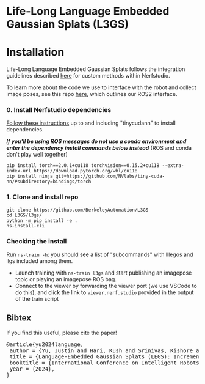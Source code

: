 # Life-Long Language Embedded Gaussian Splats (L3GS)
<!--<div align='center'>
<img src="https://www.lerf.io/data/nerf_render.svg" height="230px">
</div>-->

# Installation
Life-Long Language Embedded Gaussian Splats follows the integration guidelines described [here](https://docs.nerf.studio/developer_guides/new_methods.html) for custom methods within Nerfstudio.

To learn more about the code we use to interface with the robot and collect image poses, see this repo [here](https://github.com/BerkeleyAutomation/legs_ros_ws), which outlines our ROS2 interface.
### 0. Install Nerfstudio dependencies
[Follow these instructions](https://docs.nerf.studio/quickstart/installation.html) up to and including "tinycudann" to install dependencies.

 ***If you'll be using ROS messages do not use a conda environment and enter the dependency install commands below instead*** (ROS and conda don't play well together)

 ```
 pip install torch==2.0.1+cu118 torchvision==0.15.2+cu118 --extra-index-url https://download.pytorch.org/whl/cu118
 pip install ninja git+https://github.com/NVlabs/tiny-cuda-nn/#subdirectory=bindings/torch
 ```
### 1. Clone and install repo
```
git clone https://github.com/BerkeleyAutomation/L3GS
cd L3GS/l3gs/
python -m pip install -e .
ns-install-cli
```

### Checking the install
Run `ns-train -h`: you should see a list of "subcommands" with lllegos and llgs included among them.


- Launch training with `ns-train l3gs` and start publishing an imagepose topic or playing an imagepose ROS bag. 
- Connect to the viewer by forwarding the viewer port (we use VSCode to do this), and click the link to `viewer.nerf.studio` provided in the output of the train script

<!--
## Relevancy Map Normalization
By default, the viewer shows **raw** relevancy scaled with the turbo colormap. As values lower than 0.5 correspond to irrelevant regions, **we recommend setting the `range` parameter to (-1.0, 1.0)**. To match the visualization from the paper, check the `Normalize` tick-box, which stretches the values to use the full colormap.

The images below show the rgb, raw, centered, and normalized output views for the query "Lily".


<div align='center'>
<img src="readme_images/lily_rgb.jpg" width="150px">
<img src="readme_images/lily_raw.jpg" width="150px">
<img src="readme_images/lily_centered.jpg" width="150px">
<img src="readme_images/lily_normalized.jpg" width="150px">
</div>


# Extending LERF
Be mindful that code for visualization will change as more features are integrated into Nerfstudio, so if you fork this repo and build off of it, check back regularly for extra changes.
### Issues
Please open Github issues for any installation/usage problems you run into. We've tried to support as broad a range of GPUs as possible with `lerf-lite`, but it might be necessary to provide even more low-footprint versions. Thank you!
#### Known TODOs
- [ ] Integrate into `ns-render` commands to render videos from the command line with custom prompts
### Using custom image encoders
We've designed the code to modularly accept any image encoder that implements the interface in `BaseImageEncoder` (`image_encoder.py`). An example of different encoder implementations can be seen in `clip_encoder.py` vs `openclip_encoder.py`, which implement OpenAI's CLIP and OpenCLIP respectively.
### Code structure
(TODO expand this section)
The main file to look at for editing and building off LERF is `lerf.py`, which extends the Nerfacto model from Nerfstudio, adds an additional language field, losses, and visualization. The CLIP and DINO pre-processing are carried out by `pyramid_interpolator.py` and `dino_dataloader.py`.

## Bibtex
If you find this useful, please cite the paper!
<pre id="codecell0">@inproceedings{lerf2023,
&nbsp;author = {Kerr, Justin and Kim, Chung Min and Goldberg, Ken and Kanazawa, Angjoo and Tancik, Matthew},
&nbsp;title = {LERF: Language Embedded Radiance Fields},
&nbsp;booktitle = {International Conference on Computer Vision (ICCV)},
&nbsp;year = {2023},
} </pre>
-->
## Bibtex
If you find this useful, please cite the paper!
<pre id="codecell0">@article{yu2024language,
&nbsp;author = {Yu, Justin and Hari, Kush and Srinivas, Kishore and El-Refai, Karim and Rashid, Adam and Kim, Chung Min and Kerr, Justin and Cheng, Richard and Irshad, Muhammad Zubair and Balakrishna, Ashwin and Kollar, Thomas and Goldberg, Ken},
&nbsp;title = {Language-Embedded Gaussian Splats (LEGS): Incrementally Building Room-Scale Representations with a Mobile Robot},
&nbsp;booktitle = {International Conference on Intelligent Robots and Systems (IROS)},
&nbsp;year = {2024},
} </pre>
